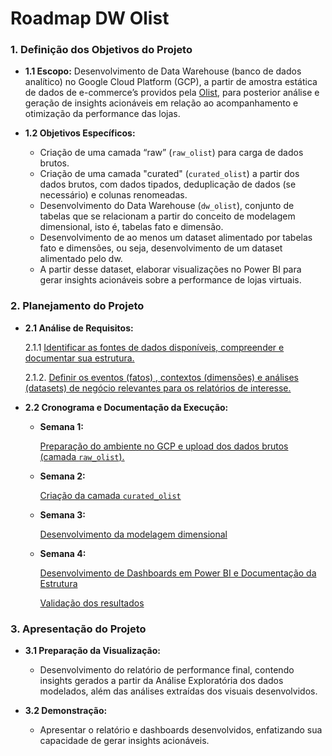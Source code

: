 # Roadmap DW Olist

### **1. Definição dos** Objetivos **do Projeto**

- **1.1 Escopo:** Desenvolvimento de Data Warehouse (banco de dados analítico) no Google Cloud Platform (GCP), a partir de amostra estática de dados de e-commerce’s providos pela [Olist](https://www.kaggle.com/datasets/olistbr/brazilian-ecommerce/data), para posterior análise e geração de insights acionáveis em relação ao acompanhamento e otimização da performance das lojas.

- **1.2 Objetivos Específicos:**
    - Criação de uma camada “raw” (`raw_olist`) para carga de dados brutos.
    - Criação de uma camada "curated" (`curated_olist`) a partir dos dados brutos, com dados tipados, deduplicação de dados (se necessário) e colunas renomeadas.
    - Desenvolvimento do Data Warehouse (`dw_olist`), conjunto de tabelas que se relacionam a partir do conceito de modelagem dimensional, isto é, tabelas fato e dimensão.
    - Desenvolvimento de ao menos um dataset alimentado por tabelas fato e dimensões, ou seja, desenvolvimento de um dataset alimentado pelo dw.
    - A partir desse dataset, elaborar visualizações no Power BI para gerar insights acionáveis sobre a performance de lojas virtuais.

### **2. Planejamento do Projeto**

- **2.1 Análise de Requisitos:**
    
    2.1.1 [Identificar as fontes de dados disponíveis, compreender e documentar sua estrutura.](https://www.notion.so/Identificar-as-fontes-de-dados-dispon-veis-e-compreender-sua-estrutura-18f2330fc8a0803baa9be11234467027?pvs=21)
    
    2.1.2. [Definir os eventos (fatos) , contextos (dimensões) e análises (datasets) de negócio relevantes para os relatórios de interesse.](https://www.notion.so/Definir-os-eventos-fatos-contextos-dimens-es-e-an-lises-datasets-relevantes-para-as-an-lises-18f2330fc8a080028a8bd957508f2300?pvs=21)
    
- **2.2 Cronograma e Documentação da Execução:**
    - **Semana 1:**
        
        [Preparação do ambiente no GCP e upload dos dados brutos (camada `raw_olist`).](https://www.notion.so/Prepara-o-do-ambiente-no-GCP-e-upload-dos-dados-brutos-camada-raw-18f2330fc8a08051ac74d721aa7f3ff2?pvs=21)
        
    - **Semana 2:**
        
        [Criação da camada `curated_olist`](https://www.notion.so/Cria-o-da-camada-curated_olist-18f2330fc8a0802d9b89f3db59b40ca1?pvs=21)
        
    - **Semana 3:**
        
        [Desenvolvimento da modelagem dimensional](https://www.notion.so/Desenvolvimento-da-modelagem-dimensional-18f2330fc8a080beb430c2ad1d8eb785?pvs=21)
        
    - **Semana 4:**
        
        [Desenvolvimento de Dashboards em Power BI e Documentação da Estrutura](https://www.notion.so/Desenvolvimento-de-dashboards-no-Power-BI-18f2330fc8a08054b73eda6c403fd0f5?pvs=21)
        
        [Validação dos resultados](https://www.notion.so/Valida-o-dos-resultados-18f2330fc8a0802ba404fcdcd5e1abfa?pvs=21)
        

### **3. Apresentação do Projeto**

- **3.1 Preparação da Visualização:**
    - Desenvolvimento do relatório de performance final, contendo insights gerados a partir da Análise Exploratória dos dados modelados, além das análises extraídas dos visuais desenvolvidos.
    

- **3.2 Demonstração:**
    - Apresentar o relatório e dashboards desenvolvidos, enfatizando sua capacidade de gerar insights acionáveis.